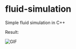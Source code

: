 # fluid-simulation
Simple fluid simulation in C++

Result:

![GIF](https://github.com/nik-ab/fluid-simulation/blob/main/gif1.gif)
